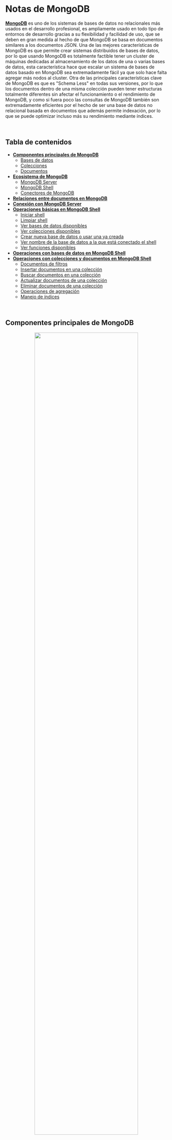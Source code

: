 # Notas de MongoDB

[**MongoDB**](https://docs.mongodb.com/) es uno de los sistemas de bases de datos no relacionales más usados en el desarrollo profesional, es ampliamente usado en todo tipo de entornos de desarrollo gracias a su flexibilidad y facilidad de uso, que se deben en gran medida al hecho de que MongoDB se basa en documentos similares a los documentos JSON. Una de las mejores características de MongoDB es que permite crear sistemas distribuidos de bases de datos, por lo que usando MongoDB es totalmente factible tener un cluster de máquinas dedicadas al almacenamiento de los datos de una o varias bases de datos, esta característica hace que escalar un sistema de bases de datos basado en MongoDB sea extremadamente fácil ya que solo hace falta agregar más nodos al cluster. Otra de las principales características clave de MongoDB es que es "Schema Less" en todas sus versiones, por lo que los documentos dentro de una misma colección pueden tener estructuras totalmente diferentes sin afectar el funcionamiento o el rendimiento de MongoDB, y como si fuera poco las consultas de MongoDB también son extremadamente eficientes por el hecho de ser una base de datos no relacional basada en documentos que además permite indexación, por lo que se puede optimizar incluso más su rendimiento mediante índices.

<br>

## Tabla de contenidos

- [**Componentes principales de MongoDB**](#componentes-principales-de-mongodb)
  - [Bases de datos](#bases-de-datos)
  - [Colecciones](#colecciones)
  - [Documentos](#documentos)
- [**Ecosistema de MongoDB**](#ecosistema-de-mongodb)
  - [MongoDB Server](#mongodb-server)
  - [MongoDB Shell](#mongodb-shell)
  - [Conectores de MongoDB](#conectores-de-mongodb)
- [**Relaciones entre documentos en MongoDB**](#relaciones-entre-documentos-en-mongodb)
- [**Conexión con MongoDB Server**](#conexión-con-mongodb-server)
- [**Operaciones básicas en MongoDB Shell**](#operaciones-básicas-con-mongodb-shell)
  - [Iniciar shell](#iniciar-shell)
  - [Limpiar shell](#limpiar-shell)
  - [Ver bases de datos disponibles](#ver-bases-de-datos-disponibles)
  - [Ver colecciones disponibles](#ver-colecciones-disponibles)
  - [Crear nueva base de datos o usar una ya creada](#crear-nueva-base-de-datos-o-usar-una-ya-creada)
  - [Ver nombre de la base de datos a la que está conectado el shell](#ver-nombre-de-la-base-de-datos-a-la-que-está-conectado-el-shell)
  - [Ver funciones disponibles](#ver-funciones-disponibles)
- [**Operaciones con bases de datos en MongoDB Shell**](#operaciones-con-bases-de-datos-en-mongodb-shell)
- [**Operaciones con colecciones y documentos en MongoDB Shell**](#operaciones-con-colecciones-y-documentos-en-mongodb-shell)
  - [Documentos de filtros](#documentos-de-filtros)
  - [Insertar documentos en una colección](#insertar-documentos-en-una-colección)
  - [Buscar documentos en una colección](#buscar-documentos-en-una-colección)
  - [Actualizar documentos de una colección](#actualizar-documentos-de-una-colección)
  - [Eliminar documentos de una colección](#eliminar-documentos-de-una-colección)
  - [Operaciones de agregación](#operaciones-de-agregación)
  - [Manejo de índices](#manejo-de-índices)

<br>

## Componentes principales de MongoDB

<p align="center">
<img src="imagenes/notas_de_mongodb/componentes_de_mongodb.svg" width="80%" height="auto"/>
</p>

<br>

### Bases de datos

Las [**bases de datos**](https://docs.mongodb.com/manual/core/databases-and-collections/#databases) en MongoDB son los espacios de almacenamiento como tal en los que se guardan las colecciones, cada base de datos tiene su propio archivo dentro del sistema de archivos del host en el que se ejecuta MongoDB, además en un cluster de MongoDB Atlas pueden haber múltiples bases de datos distribuidas o replicadas entre los diferentes nodos del cluster.

<br>

### Colecciones

Las [**colecciones**](https://docs.mongodb.com/manual/core/databases-and-collections/#collections) en MongoDB son agrupaciones de documentos, son equivalentes a las tablas de las bases de datos relacionales y además en el caso de MongoDB no se imponen esquemas fijos que deban seguir los documentos una misma colección.

<br>

### Documentos

Los [**documentos**](https://docs.mongodb.com/manual/core/document/) en MongoDB son registros dentro de cada colección, la estructura de los documentos de MongoDB es similar a la de los documentos JSON, pero en realidad son documentos BSON, que son documentos JSON binarios, usar BSON hace fácil entender la estructura de cada documento y además permite almacenar una gran variedad de tipos de datos gracias a la cantidad de formatos que soporta BSON. Los documentos además son la unidad más básica dentro de MongoDB y no pueden ser mayores a 16 megabytes.

<br>

## Ecosistema de MongoDB

<p align="center">
<img src="imagenes/notas_de_mongodb/ecosistema_mongodb.svg" width="80%" height="auto"/>
</p>

<br>

### MongoDB Server

El servidor de MongoDB es el servidor encargado de gestionar las bases de datos como tal, sus principales funciones son almacenar las bases de datos en el sistema de archivos del host, mantener disponibles las bases de datos y realizar el cruce de datos y la entrega de resultados de todas las peticiones que se le hagan. Al igual que la gran mayoría del software de código abierto el servidor de MongoDB tiene dos versiones, una versión community y una enterprise, con la diferencia de que la versión enterprise gana algunas características adicionales respecto a la versión community.

<br>

### MongoDB Shell

Es shell de MongoDB es el shell con la que se interactúa de forma directa con el servidor de MongoDB.

<br>

### Conectores de MongoDB

Los conectores de MongoDB son todas las [**bibliotecas**](https://docs.mongodb.com/drivers/) dentro de los diferentes lenguajes de programación que se usan para interactuar con el servidor de MongoDB.

<br>

## Relaciones entre documentos en MongoDB

En MongoDB y en el resto de sistemas de bases de datos no relacionales basadas en documentos suele haber solo dos formas para expresar las relaciones entre documentos, usando documentos anidados o usando referencias dentro de un documento a otro documento. Los documentos anidados suelen usarse en relaciones **uno a uno**, ya que se aprovecha más la estructura de las bases de datos no relacionales para hacer solo un scan. Si la relación es de **uno a muchos** lo adecuado es usar referencias si el documento que se va a relacionar va a estar actualizándose constantemente, ya que de esta forma las actualizaciones pueden hacerse en un solo documento y los cambios se verán reflejados en todos los documentos con los que está relacionado, usar referencias hace más lentas las búsquedas ya que no se aprovecha la estructura no relacional de MongoDB, razón por la cual hace falta hacer más de un scan a cambio de facilitar la actualización de los documentos relacionados y optimizar el almacenamiento, sin embargo es lo ideal en este tipo de escenarios. Si por el contrario el documento que se va a relacionar en una relación **uno a muchos** no se va a actualizar de forma constante se puede anidar simplemente como una copia dentro de cada documento con el que se relaciona sí no importa el almacenamiento, ya que de nuevo, de esta forma se aprovecha más la estructura de las bases de datos no relacionales para hacer un solo scan.

Ejemplo de documento anidado:

```JSON
{
    "nombre": "Pedro",
    "apellido": "Perez",
    "lugar_residencia": {
        "ciudad": "Bogotá",
        "departamento": "Cundinamarca",
        "direccion": "Calle 175 #64-11"
    },
    "edad": 36
}
```

Ejemplo de múltiples documentos anidados:

```JSON
{
    "nombre": "Pedro",
    "apellido": "Perez",
    "lugar_residencia": [
        {
            "ciudad": "Bogotá",
            "departamento": "Cundinamarca",
            "direccion": "Calle 175 #64-11"
        },
        {
            "ciudad": "Neiva",
            "departamento": "Huila",
            "direccion": "Calle 4 #17-11"
        }
    ],
    "edad": 36
}
```

Ejemplo de documento referenciado:

```JSON
{
    "id": "62a873996f6aaaa78dac39c0d5c36a39",
    "nombre": "Perez",
    "apellido": "Perez",
    "edad": 36
}
```

```JSON
{
    "autor": "62a873996f6aaaa78dac39c0d5c36a39",
    "nombre": "Perez",
    "ano_publicacion": 2021
}
```

Ejemplo de múltiples documentos referenciados:

```JSON
{
    "id": "62a873996f6aaaa78dac39c0d5c36a39",
    "nombre": "Perez",
    "apellido": "Perez",
    "edad": 36
}
```

```JSON
{
    "id": "a85ba64adf6bf75e64b221a3171b0269",
    "nombre": "Felipe",
    "apellido": "Perez",
    "edad": 32
}
```

```JSON
{
    "autor": ["62a873996f6aaaa78dac39c0d5c36a39", "a85ba64adf6bf75e64b221a3171b0269"],
    "nombre": "Perez",
    "ano_publicacion": 2021
}
```

<br>

## Conexión con MongoDB Server

Para establecer una conexión entre MongoDB con cualquier aplicación o driver, independientemente de la versión de MongoDB Server, es necesario usar un [**string de conexión en formato uri**](https://docs.mongodb.com/manual/reference/connection-string/#connection-string-uri-format), a continuación se muestra el formato estándar para establecer una conexión entre una aplicación y un MongoDB Server ambos dentro del mismo host.

```unknown
mongodb://<ip de la máquina que tiene MongoDB Server>:<puerto en el que está expuesto mongo, normalmente 27017>
```

Ejemplo:

```unknown
mongodb://127.0.0.1:27017
```

<br>

## Operaciones básicas con MongoDB Shell

El shell de MongoDB o [**MongoDB Shell**](https://docs.mongodb.com/manual/mongo/) es una interfaz interactiva basada en JavaScript que se usa para interactuar de forma directa con el MongoDB Server mediante la terminal, al ser un shell basado en JavaScript el shell de MongoDB permite usar comandos con sintaxis de [**shell**](https://docs.mongodb.com/manual/reference/program/mongo/#mongodb-binary-bin.mongo) o comandos con sintaxis de [**JavaScript**](https://docs.mongodb.com/manual/reference/method/), sin embargo la mayoría de las operaciones sólo están disponibles usando la sintaxis de JavaScript, además de poder realizar acciones simples en MongoDB Shell también se pueden crear [**scripts**](https://docs.mongodb.com/manual/tutorial/write-scripts-for-the-mongo-shell/) basados en JavaScript que se ejecuten sobre el shell de MongoDB, por lo que se pueden automatizar varios tipos de tareas o consultas en usando JavaScript.

<br>

### Iniciar shell

```unknown
mongo
```

<br>

### Limpiar shell

```unknown
ctrl + l
```

```unknown
cls
```

<br>

### Ver bases de datos disponibles

```unknown
show databases
```

```unknown
show dbs
```

<br>

### Ver colecciones disponibles

```unknown
show collections
```

<br>

### Crear nueva base de datos o usar una ya creada

```unknown
use <nombre de la nueva base de datos>
```

Ejemplo:

```unknown
use db
```

<br>

### Ver nombre de la base de datos a la que está conectado el shell

```unknown
db
```

<br>

### Ver funciones disponibles

#### En una base de datos

```unknown
<nombre de la base de datos>.help()
```

Ejemplo:

```JavaScript
db.help()
```

#### En una colección

```unknown
<nombre de la base de datos>.<nombre de la colección>.help()
```

Ejemplo:

```JavaScript
db.inventory.help()
```

<br>

## Operaciones con bases de datos en MongoDB Shell

<br>

## Operaciones con colecciones y documentos en MongoDB Shell

<br>

### Documentos de filtros

Los documentos de filtros son parte fundamental de la mayoría de las operaciones [**CRUD**](https://docs.mongodb.com/manual/crud/) com MongoDB, ya que permiten, como su nombre indica, filtrar los documentos resultantes de una búsqueda, para esto MongoDB dispone de varios [**operadores**](https://docs.mongodb.com/manual/reference/operator/) que se usan en el MongoDB Shell para realizar todo tipo de operaciones necesarias para filtrar datos, a continuación se muestran algunos ejemplos de la sintaxis de algunos de los operadores más comunes.

#### equal

```JavaScript
db.inventory.find(
    {item: "canvas"}
)
```

#### lower than

```JavaScript
db.inventory.find(
    qty: {$lt:30}
)
```

#### and

```JavaScript
db.inventory.find(
    {
        item: "canvas",
        qty: {$lt:30}
    }
)
```

#### or

```JavaScript
db.inventory.find(
    {
        $or:[
            {status: "A"},
            {qty: {$lt:30}}
            ]
    }
)
```

<br>

### Insertar documentos en una colección

MongoDB por defecto no crea bases de datos vacías, por lo que es necesario luego de crear una nueva base de datos crear al menos una colección y un documento, si la colección en la que se quiere insertar el documento no existe MongoDB crea una nueva colección con el nombre indicado.\
Al insertar un documento el id se puede especificar usando el tag **\_id**, si no se indica el id del documento usando este tag MongoDB asigna al documento un id por defecto, además el id no se puede repetir, por lo que si se ingresa un documento con un id que ya existe la operación fallará, por lo que es una buena práctica dejar que MongoDB genere el id de forma automática.

#### Inserción individual

```unknown
<nombre de la base de datos>.<nombre de la colección>.insertOne(<documento en formato JSON>)
```

Ejemplo:

```JavaScript
db.inventory.insertOne(
    {size: {h: 28, w: 35.5, uom: "cm"}, tags: ["cotton"], item: "canvas", qty: 100}
)
```

#### Inserción grupal

```unknown
<nombre de la base de datos>.<nombre de la colección>.insertMany(<arreglo de documentos en formato JSON>)
```

Ejemplo:

```JavaScript
db.inventory.insertMany(
    [
        {item: "sketch pad", qty: 95, size: {h: 22.85, w: 30.5, uom: "cm"}, status: "A"},
        {item: "postcard", qty: 45, size: {h: 10, w: 15.25, uom: "cm"}, status: "A"},
        {item: "sketchbook", qty: 80, size: {h: 14, w: 21, uom: "cm"}, status: "A"}
    ]
)
```

<br>

### Buscar documentos en una colección

#### Búsqueda individual

```unknown
<nombre de la base de datos>.<nombre de la colección>.findOne(<documento de filtros en formato JSON>, <proyección en formato JSON>)
```

Ejemplo:

```JavaScript
db.inventory.findOne(
    {item: "canvas"},
    {_id:0, item:1, status:1}
)
```

En el ejemplo anterior se usa una proyección y un filtro, el filtro **({item: "canvas"})** se usa para retornar solamente los documentos que cumplan con ciertos parámetros y la proyección **({\_id:0, item:1, status:1})** asegura que se muestren solo ciertos campos de los documentos retornados, los filtros son parte fundamental de cualquier operación de búsqueda, mientras que las proyecciones pueden facilitar en gran medida la lectura de los resultados omitiendo la información innecesaria.\
Al usar el método **findOne** solamente se retorna el primer documento que cumpla con las condiciones de la búsqueda según el orden natural de los documentos de MongoDB.

#### Búsqueda grupal

```unknown
<nombre de la base de datos>.<nombre de la colección>.find(<documento de filtros en formato JSON>, <proyección en formato JSON>)
```

Ejemplo:

```JavaScript
db.inventory.find(
    {item: "canvas"},
    {_id:0, item:1, status:1}
)
```

Al usar el método **find** se retornan todos los documento que cumpla con las condiciones de la búsqueda, el método **find** al igual que el método **findOne** y la gran mayoría de los métodos de búsqueda en MongoDB admite el uso de filtros y proyecciones.

El método find además se puede combinar con otros métodos como:

- **pretty():** para imprimir de una forma más legible los documentos resultantes de la búsqueda.
- **count():** para contar el número de documentos resultantes de la búsqueda.
- **explain('executionStats'):** Muestra las estadísticas de la ejecución del query.

<br>

### Actualizar documentos de una colección

#### Actualización individual

```unknown
<nombre de la base de datos>.<nombre de la colección>.updateOne(<documento de filtros en formato JSON>, <JSON>)
```

Ejemplo:

```JavaScript
db.inventory.updateOne(
    {
        status: "A"
    },
    {
        $set: {status: "B"},
    }
)
```

#### Actualización grupal

```unknown
<nombre de la base de datos>.<nombre de la colección>.updateMany(<documento de filtros en formato JSON>, <JSON>)
```

Ejemplo:

```JavaScript
db.inventory.updateMany(
    {
        status: "A"
    },
    {
        $set: {status: "B"},
    }
)
```

<br>

### Eliminar documentos de una colección

#### Eliminación individual

```unknown
<nombre de la base de datos>.<nombre de la colección>.deleteOne(<documento de filtros en formato JSON>)
```

Ejemplo:

```JavaScript
db.inventory.deleteOne(
    {status: "B"}
)
```

El documento eliminado con deleteOne siempre es el primer documento que cumple con las condiciones del JSON de filtros según el orden natural de MongoDB.

#### Eliminación grupal

```unknown
<nombre de la base de datos>.<nombre de la colección>.deleteMany(<documento de filtros en formato JSON>)
```

Ejemplo:

```JavaScript
db.inventory.deleteMany(
    {status: "B"}
)
```

<br>

### Operaciones de agregación

Las [**agregaciones**](https://docs.mongodb.com/manual/aggregation/) en MongoDB son operaciones avanzadas que se pueden realizar en MongoDB.

<br>

### Manejo de índices

Los [**índices**](https://docs.mongodb.com/manual/indexes/) en MongoDB se usan para evitar que MongoDB tenga que hacer un escaneo completo de toda una colección en búsqueda de un elemento, facilitando así los querys, los tipos de índices disponibles en MongoDB se listan a continuación.

- **De un solo campo:**
- **Multi llave:**
- **Compuestos:**
- **Geoespaciales:**
- **De texto:**
- **Hashed:**

#### Listar índices

```unknown
<nombre de la base de datos>.<nombre de la colección>.getIndexes()
```

Ejemplo:

```JavaScript
db.inventory.getIndexes()
```

#### Crear nuevo índice

```unknown
<nombre de la base de datos>.<nombre de la colección>.createIndex({<nombre del campo que se usará como índice>:<tipo de índice>})
```

Ejemplo:

```JavaScript
db.inventory.createIndex({nombre: "text"})
```

<br>
